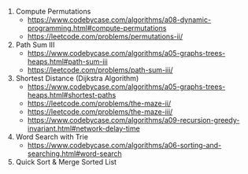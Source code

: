 1. Compute Permutations
	* https://www.codebycase.com/algorithms/a08-dynamic-programming.html#compute-permutations
	* https://leetcode.com/problems/permutations-ii/
2. Path Sum III
	* https://www.codebycase.com/algorithms/a05-graphs-trees-heaps.html#path-sum-iii
	* https://leetcode.com/problems/path-sum-iii/
3. Shortest Distance (Dijkstra Algorithm)
	* https://www.codebycase.com/algorithms/a05-graphs-trees-heaps.html#shortest-paths
	* https://leetcode.com/problems/the-maze-ii/
	* https://leetcode.com/problems/the-maze-iii/
	* https://www.codebycase.com/algorithms/a09-recursion-greedy-invariant.html#network-delay-time
4. Word Search with Trie
	* https://www.codebycase.com/algorithms/a06-sorting-and-searching.html#word-search
5. Quick Sort & Merge Sorted List
